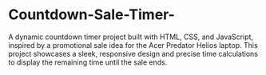 # Countdown-Sale-Timer-
A dynamic countdown timer project built with HTML, CSS, and JavaScript, inspired by a promotional sale idea for the Acer Predator Helios laptop. This project showcases a sleek, responsive design and precise time calculations to display the remaining time until the sale ends.
